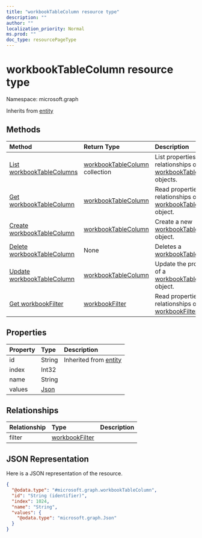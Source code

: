 ```yaml
---
title: "workbookTableColumn resource type"
description: ""
author: ""
localization_priority: Normal
ms.prod: ""
doc_type: resourcePageType
---
```


# workbookTableColumn resource type


Namespace: microsoft.graph




Inherits from [entity](../resources/entity.md)

## Methods
|Method|Return Type|Description|
|:---|:---|:---|
|[List workbookTableColumns](../api/workbooktablecolumn-list.md)|[workbookTableColumn](../resources/workbooktablecolumn.md) collection|List properties and relationships of the [workbookTableColumn](../resources/workbooktablecolumn.md) objects.|
|[Get workbookTableColumn](../api/workbooktablecolumn-get.md)|[workbookTableColumn](../resources/workbooktablecolumn.md)|Read properties and relationships of the [workbookTableColumn](../resources/workbooktablecolumn.md) object.|
|[Create workbookTableColumn](../api/workbooktablecolumn-create.md)|[workbookTableColumn](../resources/workbooktablecolumn.md)|Create a new [workbookTableColumn](../resources/workbooktablecolumn.md) object.|
|[Delete workbookTableColumn](../api/workbooktablecolumn-delete.md)|None|Deletes a [workbookTableColumn](../resources/workbooktablecolumn.md).|
|[Update workbookTableColumn](../api/workbooktablecolumn-update.md)|[workbookTableColumn](../resources/workbooktablecolumn.md)|Update the properties of a [workbookTableColumn](../resources/workbooktablecolumn.md) object.|
|[Get workbookFilter](../api/workbookfilter-get.md)|[workbookFilter](../resources/workbookfilter.md)|Read properties and relationships of the [workbookFilter](../resources/workbookfilter.md) object.|

## Properties
|Property|Type|Description|
|:---|:---|:---|
|id|String| Inherited from [entity](../resources/entity.md)|
|index|Int32||
|name|String||
|values|[Json](../resources/json.md)||

## Relationships
|Relationship|Type|Description|
|:---|:---|:---|
|filter|[workbookFilter](../resources/workbookfilter.md)||

## JSON Representation
Here is a JSON representation of the resource.
<!-- {
  "blockType": "resource",
  "keyProperty": "id",
  "@odata.type": "microsoft.graph.workbookTableColumn",
  "baseType": "microsoft.graph.entity",
  "openType": false
}
-->
``` json
{
  "@odata.type": "#microsoft.graph.workbookTableColumn",
  "id": "String (identifier)",
  "index": 1024,
  "name": "String",
  "values": {
    "@odata.type": "microsoft.graph.Json"
  }
}
```

